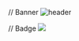 // Banner
![header](https://capsule-render.vercel.app/api?type=rect&color=auto&height=180&section=header&text=TERSHIRE:%20Control%20and%20Computer%20Vision&fontSize=38)

// Badge
<a href="" target="_blank"><img src="https://img.shields.io/badge/C++-auto?style=for-the-badge&logo=#00599C&logoColor=auto"/></a>
